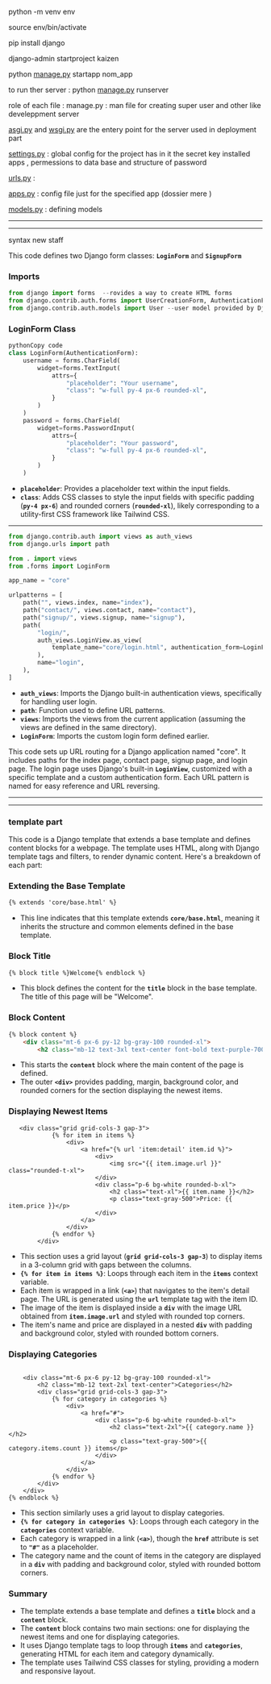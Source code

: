 python -m venv env

source env/bin/activate

pip install django

django-admin startproject kaizen

 python [manage.py](http://manage.py) startapp nom_app

to run ther server : python [manage.py](http://manage.py) runserver

role of each file : 
manage.py : man file for creating super user and other like develeppment server

[asgi.py](http://asgi.py) and [wsgi.py](http://wsgi.py) are the entery point for the server used in deployment part

[settings.py](http://settings.py) : global config for the project has in it the secret key installed apps , permessions to data base and structure of password

[urls.py](http://urls.py) : 

[apps.py](http://apps.py) : config file just for the specified app (dossier mere )

[models.py](http://models.py) : defining models 

---

---

syntax new staff

This code defines two Django form classes: **`LoginForm`** and **`SignupForm`**

### **Imports**

```python
from django import forms  --rovides a way to create HTML forms
from django.contrib.auth.forms import UserCreationForm, AuthenticationForm --
from django.contrib.auth.models import User --user model provided by Django.

```

### **LoginForm Class**

```python
pythonCopy code
class LoginForm(AuthenticationForm):
    username = forms.CharField(
        widget=forms.TextInput(
            attrs={
                "placeholder": "Your username",
                "class": "w-full py-4 px-6 rounded-xl",
            }
        )
    )
    password = forms.CharField(
        widget=forms.PasswordInput(
            attrs={
                "placeholder": "Your password",
                "class": "w-full py-4 px-6 rounded-xl",
            }
        )
    )

```

- **`placeholder`**: Provides a placeholder text within the input fields.
- **`class`**: Adds CSS classes to style the input fields with specific padding (**`py-4 px-6`**) and rounded corners (**`rounded-xl`**), likely corresponding to a utility-first CSS framework like Tailwind CSS.

---

```python
from django.contrib.auth import views as auth_views
from django.urls import path

from . import views
from .forms import LoginForm

app_name = "core"

urlpatterns = [
    path("", views.index, name="index"),
    path("contact/", views.contact, name="contact"),
    path("signup/", views.signup, name="signup"),
    path(
        "login/",
        auth_views.LoginView.as_view(
            template_name="core/login.html", authentication_form=LoginForm
        ),
        name="login",
    ),
]

```

- **`auth_views`**: Imports the Django built-in authentication views, specifically for handling user login.
- **`path`**: Function used to define URL patterns.
- **`views`**: Imports the views from the current application (assuming the views are defined in the same directory).
- **`LoginForm`**: Imports the custom login form defined earlier.

This code sets up URL routing for a Django application named "core". It includes paths for the index page, contact page, signup page, and login page. The login page uses Django's built-in **`LoginView`**, customized with a specific template and a custom authentication form. Each URL pattern is named for easy reference and URL reversing.

---

---

### template part

This code is a Django template that extends a base template and defines content blocks for a webpage. The template uses HTML, along with Django template tags and filters, to render dynamic content. Here's a breakdown of each part:

### **Extending the Base Template**

```html
{% extends 'core/base.html' %}
```

- This line indicates that this template extends **`core/base.html`**, meaning it inherits the structure and common elements defined in the base template.

### **Block Title**

```html
{% block title %}Welcome{% endblock %}
```

- This block defines the content for the **`title`** block in the base template. The title of this page will be "Welcome".

### **Block Content**

```html
{% block content %}
    <div class="mt-6 px-6 py-12 bg-gray-100 rounded-xl">
        <h2 class="mb-12 text-3xl text-center font-bold text-purple-700">Newest items</h2>

```

- This starts the **`content`** block where the main content of the page is defined.
- The outer **`<div>`** provides padding, margin, background color, and rounded corners for the section displaying the newest items.

### **Displaying Newest Items**

```
   <div class="grid grid-cols-3 gap-3">
            {% for item in items %}
                <div>
                    <a href="{% url 'item:detail' item.id %}">
                        <div>
                            <img src="{{ item.image.url }}" class="rounded-t-xl">
                        </div>
                        <div class="p-6 bg-white rounded-b-xl">
                            <h2 class="text-xl">{{ item.name }}</h2>
                            <p class="text-gray-500">Price: {{ item.price }}</p>
                        </div>
                    </a>
                </div>
            {% endfor %}
        </div>

```

- This section uses a grid layout (**`grid grid-cols-3 gap-3`**) to display items in a 3-column grid with gaps between the columns.
- **`{% for item in items %}`**: Loops through each item in the **`items`** context variable.
- Each item is wrapped in a link (**`<a>`**) that navigates to the item's detail page. The URL is generated using the **`url`** template tag with the item ID.
- The image of the item is displayed inside a **`div`** with the image URL obtained from **`item.image.url`** and styled with rounded top corners.
- The item's name and price are displayed in a nested **`div`** with padding and background color, styled with rounded bottom corners.

### **Displaying Categories**

```

    <div class="mt-6 px-6 py-12 bg-gray-100 rounded-xl">
        <h2 class="mb-12 text-2xl text-center">Categories</h2>
        <div class="grid grid-cols-3 gap-3">
            {% for category in categories %}
                <div>
                    <a href="#">
                        <div class="p-6 bg-white rounded-b-xl">
                            <h2 class="text-2xl">{{ category.name }}</h2>
                            <p class="text-gray-500">{{ category.items.count }} items</p>
                        </div>
                    </a>
                </div>
            {% endfor %}
        </div>
    </div>
{% endblock %}

```

- This section similarly uses a grid layout to display categories.
- **`{% for category in categories %}`**: Loops through each category in the **`categories`** context variable.
- Each category is wrapped in a link (**`<a>`**), though the **`href`** attribute is set to **`"#"`** as a placeholder.
- The category name and the count of items in the category are displayed in a **`div`** with padding and background color, styled with rounded bottom corners.

### **Summary**

- The template extends a base template and defines a **`title`** block and a **`content`** block.
- The **`content`** block contains two main sections: one for displaying the newest items and one for displaying categories.
- It uses Django template tags to loop through **`items`** and **`categories`**, generating HTML for each item and category dynamically.
- The template uses Tailwind CSS classes for styling, providing a modern and responsive layout.

